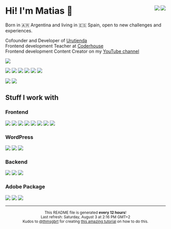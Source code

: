 <h1>Hi! I'm Matias 👋 <span><a href="https://matiascoletta.com"><img align="right" src="https://img.shields.io/badge/matiascoletta.com-%23FF3C00.svg?style=flat&logoColor=white"></a><a href="https://linkedin.com/in/matiascoletta"><img align="right" src="https://img.shields.io/badge/Matias%20Coletta-%230077B5.svg?style=flat&logo=linkedin&logoColor=white"></a></span></h1>



<p>Born in 🇦🇷 Argentina and living in 🇪🇸 Spain, open to new challenges and experiences.</p>

<p>Cofounder and Developer of <a href="https://urutienda.com">Urutienda</a><br/>
Frontend development Teacher at <a href="https://coderhouse.com">Coderhouse</a><br/>
Frontend development Content Creator on my <a href="https://youtube.com/carpicoder">YouTube channel</a></p>

<a href="https://youtube.com/carpicoder" target="_blank"><img src="https://img.shields.io/badge/@carpicoder-15.7K%20subs%20|%20125%20videos%20|%20880.8K%20views-ff0000?color=2F3134&logo=youtube&labelColor=ff0000&style=flat"></a>

<a href="https://carpicoder.com" target="_blank"><img src="https://img.shields.io/badge/carpicoder.com-%23FF3C00.svg?style=flat&logoColor=white"></a>
<a href="https://instagram.com/carpicoder"><img src="https://img.shields.io/badge/@carpicoder-%23E4405F.svg?style=flat&logo=Instagram&logoColor=white"></a>
<a href="https://discord.gg/wHKxGbMt4A"><img src="https://img.shields.io/badge/Carpi%20Coder-%235865F2.svg?style=flat&logo=discord&logoColor=white"></a>
<a href="https://x.com/carpicoder"><img src="https://img.shields.io/badge/@carpicoder-%232F3134.svg?style=flat&logo=X&logoColor=white"></a>
<a href="https://threads.com/carpicoder"><img src="https://img.shields.io/badge/@carpicoder-2F3134?style=flat&logo=Threads&logoColor=white"></a>
<a href="https://tiktok.com/@carpicoder"><img src="https://img.shields.io/badge/@carpicoder-%232F3134.svg?style=flat&logo=TikTok&logoColor=white"></a>

<p>
    <img src="https://img.shields.io/github/stars/carpicoder?style=flat&logo=github&color=FF3C00&labelColor=2F3134">
    <img src="https://img.shields.io/github/followers/carpicoder?style=flat&logo=github&color=FF3C00&labelColor=2F3134">
</p>

<h2>Stuff I work with</h2>

<h3>Frontend</h3>
<p>
    <img src="https://img.shields.io/badge/HTML5-%23E34F26.svg?style=flat&logo=html5&logoColor=white">
    <img src="https://img.shields.io/badge/CSS3-%231572B6.svg?style=flat&logo=css3&logoColor=white">
    <img src="https://img.shields.io/badge/JavaScript-%23323330.svg?style=flat&logo=javascript&logoColor=%23F7DF1E"> <img src="https://img.shields.io/badge/Bootstrap-%238511FA.svg?style=flat&logo=bootstrap&logoColor=white">
    <img src="https://img.shields.io/badge/Tailwind-%2338B2AC.svg?style=flat&logo=tailwind-css&logoColor=white">
    <img src="https://img.shields.io/badge/SASS%20&%20SCSS-hotpink.svg?style=flat&logo=SASS&logoColor=white">
    <img src="https://img.shields.io/badge/React-%2320232a.svg?style=flat&logo=react&logoColor=%2361DAFB">
    <img src="https://img.shields.io/badge/Jest-%23C21325?style=flat&logo=jest&logoColor=white">
</p>

<h3>WordPress</h3>
<p>
    <img src="https://img.shields.io/badge/WooCommerce-%23117AC9.svg?style=flat&logo=WordPress&logoColor=white">
    <img src="https://img.shields.io/badge/Elementor-%23117AC9.svg?style=flat&logo=WordPress&logoColor=white">
    <img src="https://img.shields.io/badge/Themes%20&%20Plugins%20Development-%23117AC9.svg?style=flat&logo=WordPress&logoColor=white">
</p>

<h3>Backend</h3>
<p>
    <img src="https://img.shields.io/badge/PHP-%23777BB4.svg?style=flat&logo=php&logoColor=white">
    <img src="https://img.shields.io/badge/MySQL-4479A1.svg?style=flat&logo=mysql&logoColor=white">
    <img src="https://img.shields.io/badge/Firebase-%23039BE5.svg?style=flat&logo=firebase">
</p>

<h3>Adobe Package</h3>
<p>
    <img src="https://img.shields.io/badge/Adobe%20Photoshop-%2331A8FF.svg?style=flat&logo=adobe%20photoshop&logoColor=white">
    <img src="https://img.shields.io/badge/Adobe%20Illustrator-%23FF9A00.svg?style=flat&logo=adobe%20illustrator&logoColor=white">
    <img src="https://img.shields.io/badge/Adobe%20Premiere%20Pro-9999FF.svg?style=flat&logo=Adobe%20Premiere%20Pro&logoColor=white">
</p>

---
<p align="center"><sub>This README file is generated <b>every 12 hours</b>!</br>Last refresh: Saturday, August 3 at 2:16 PM GMT+2<br />Kudos to <a href="https://github.com/thmsgbrt">@thmsgbrt</a> for creating <a href="https://medium.com/@th.guibert/how-to-create-a-self-updating-readme-md-for-your-github-profile-f8b05744ca91">this amazing tutorial</a> on how to do this.</sub></p>